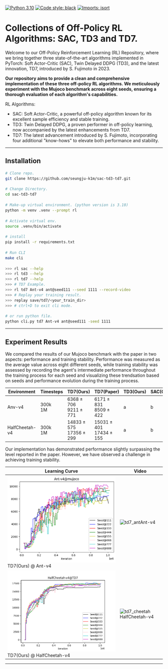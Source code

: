 [![Python 3.10](https://img.shields.io/badge/python-3.10-blue.svg)](https://www.python.org/downloads/release/python-380/)
[![Code style: black](https://img.shields.io/badge/code%20style-black-000000.svg)](https://github.com/psf/black)
[![Imports: isort](https://img.shields.io/badge/imports-isort-white)](https://pycqa.github.io/isort/)

# Collections of Off-Policy RL Algorithms: SAC, TD3 and TD7.

Welcome to our Off-Policy Reinforcement Learning (RL) Repository, where we bring together three state-of-the-art algorithms implemented in PyTorch: Soft Actor-Critic (SAC), Twin Delayed DDPG (TD3), and the latest innovation, TD7, introduced by S. Fujimoto in 2023.

**Our repository aims to provide a clean and comprehensive implementation of these three off-policy RL algorithms. We meticulously experiment with the Mujoco benchmark across eight seeds, ensuring a thorough evaluation of each algorithm's capabilities.**

RL Algorithms:

- SAC: Soft Actor-Critic, a powerful off-policy algorithm known for its excellent sample efficiency and stable training.
- TD3: Twin Delayed DDPG, a proven performer in off-policy learning, now accompanied by the latest enhancements from TD7.
- TD7: The latest advancement introduced by S. Fujimoto, incorporating four additional "know-hows" to elevate both performance and stability.

______________________________________________________________________

## Installation

```bash
# Clone repo.
git clone https://github.com/seungju-k1m/sac-td3-td7.git

# Change Directory.
cd sac-td3-td7

# Make-up virtual environment. (python version is 3.10)
python -m venv .venv --prompt rl

# Activate virtual env.
source .venv/bin/activate

# install
pip install -r requirements.txt

# Run CLI
make cli

>>> rl sac --help
>>> rl td3 --help
>>> rl td7 --help
>>> # TD7 Example.
>>> rl td7 Ant-v4 ant@seed111 --seed 1111 --record-video
>>> # Replay your training result.
>>> replay save/td7/<your_train_dir>
>>> # ctrl+D to exit cli mode.

# or run python file.
python cli.py td7 Ant-v4 ant@seed111 -seed 1111
```

______________________________________________________________________

## Experiment Results

We compared the results of our Mujoco benchmark with the paper in two aspects: performance and training stability. Performance was measured as the average value across eight different seeds, while training stability was assessed by recording the agent's intermediate performance throughout the training process for each seed and visualizing these trendsation based on seeds and performance evolution during the training process.

| Environment    | Timesteps    | TD7(Ours)                    | TD7(Paper)                   | TD3(Ours) | SAC(Ours) |
| -------------- | ------------ | ---------------------------- | ---------------------------- | ---------- | --- |
| Anv-v4         | 300k <br> 1M | 6368 ± 706 <br> 9211 ± 771   | 6171 ± 831 <br> 8509 ± 422   | a          | b   |
| HalfCheetah-v4 | 300k <br> 1M | 14833 ± 575 <br> 17356 ± 299 | 15031 ± 401 <br> 17434 ± 155 | a          | b   |

Our implementation has demonstrated performance slightly surpassing the level reported in the paper. However, we have observed a challenge in achieving training stability.

| Learning Curve                                                     | Video                                                                                                                         |
| ------------------------------------------------------------------ | ----------------------------------------------------------------------------------------------------------------------------- |
| ![image](./data/td7_ant.png) TD7(Ours) @ Ant-v4                    | ![td7_ant](https://github.com/seungju-k1m/sac-td3-td7/assets/61035345/e6211f84-3202-4878-bc16-432c7b9e2cd4)Ant-v4             |
| ![cheetah_image](./data/td7_cheetah.png)TD7(Ours) @ HalfCheetah-v4 | ![td7_cheetah](https://github.com/seungju-k1m/sac-td3-td7/assets/61035345/9cebb702-29db-499e-8b25-345fb0fc863d)HalfCheetah-v4 |

______________________________________________________________________
